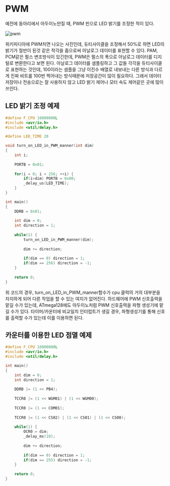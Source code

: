 # PWM

예전에 동아리에서 아두이노만질 때, PWM 핀으로 LED 밝기를 조정한 적이 있다.

![pwm](https://ko.wikipedia.org/wiki/%ED%8E%84%EC%8A%A4_%ED%8F%AD_%EB%B3%80%EC%A1%B0#/media/%ED%8C%8C%EC%9D%BC:PWM_duty_cycle_with_label.gif)

위키피디아에 PWM치면 나오는 사진인데, 듀티사이클을 조정해서 50%로 하면 LED의 밝기가 절반이 된것 같은 착각을 줌으로써 아날로그 데이터를 표현할 수 있다.
PAM, PCM같은 펄스 변조방식이 있긴한데, PWM은 펄스의 폭으로 아날로그 데이터를 디지털로 변환한다고 보면 된다.
아날로그 데이터를 샘플링하고 그 값들 각각을 듀티사이클로 표현하는 것인데, 100이라는 샘플을 그냥 이진수 배열로 내보내는 다른 방식과 다르게 진짜 비트를 100번 찍어내는 방식때문에 저장공간이 많이 필요하다. 그래서 데이터 저장이나 전송으로는 잘 사용하지 않고 LED 밝기 제어나 모터 속도 제어같은 곳에 많이 쓰인다.

## LED 밝기 조정 예제

``` c
#define F_CPU 16000000L
#include <avr/io.h>
#include <util/delay.h>

#define LED_TIME 20

void turn_on_LED_in_PWM_manner(int dim)
{
	int i;
	
	PORTB = 0x01;
	
	for(i = 0; i < 256; ++i) {
		if(i>dim) PORTB = 0x00;
		_delay_us(LED_TIME);
	}
}

int main()
{
	DDRB = 0x01;
	
	int dim = 0;
	int direction = 1;
	
	while(1) {
		turn_on_LED_in_PWM_manner(dim);
		
		dim += direction;
		
		if(dim == 0) direction = 1;
		if(dim == 256) direction = -1;
	}
	
	return 0;
}
```

위 코드의 경우, turn_on_LED_in_PWM_manner함수가 cpu 클럭의 거의 대부분을 차지하게 되어 다른 작업을 할 수 있는 여지가 없어진다.
하드웨어에 PWM 신호출력을 맡길 수가 있는데, ATmega128에도 아두이노처럼 PWM 신호출력을 파형 생성기에 맡길 수가 있다. 타이머/카운터에 비교일치 인터럽트가 생길 경우, 파형생성기를 통해 신호를 출력할 수가 있는데 이를 이용하면 된다.

## 카운터를 이용한 LED 점멸 예제

``` c
#define F_CPU 16000000L
#include <avr/io.h>
#include <util/delay.h>

int main()
{
	int dim = 0;
	int direction = 1;
	
	DDRB |= (1 << PB4);
	
	TCCR0 |= (1 << WGM01) | (1 << WGM00);
	
	TCCR0 |= (1 << COM01);
	
	TCCR0 |= (1 << CS02) | (1 << CS01) | (1 << CS00);
	
	while(1) {
		OCR0 = dim;
		_delay_ms(10);
		
		dim += direction;
		
		if(dim == 0) direction = 1;
		if(dim == 255) direction = -1;
	}
	
	return 0;
}
```
